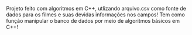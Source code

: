Projeto feito com algoritmos em C++, utlizando arquivo.csv como fonte de dados para os filmes e suas devidas informações nos campos! Tem como função manipular o banco de dados por meio de algoritmos básicos em C++!

